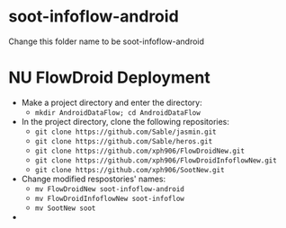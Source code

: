 soot-infoflow-android
=====================
Change this folder name to be soot-infoflow-android


NU FlowDroid Deployment
=====================
- Make a project directory and enter the directory:
  - `mkdir AndroidDataFlow; cd AndroidDataFlow`
- In the project directory, clone the following repositories:
  - `git clone https://github.com/Sable/jasmin.git`
  - `git clone https://github.com/Sable/heros.git`
  - `git clone https://github.com/xph906/FlowDroidNew.git`
  - `git clone https://github.com/xph906/FlowDroidInfoflowNew.git`
  - `git clone https://github.com/xph906/SootNew.git`
- Change modified respostories' names:
  - `mv FlowDroidNew soot-infoflow-android`
  - `mv FlowDroidInfoflowNew soot-infoflow`
  - `mv SootNew soot`
- 
